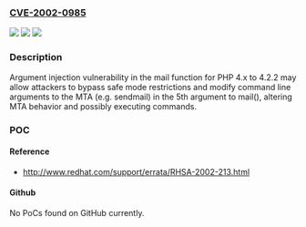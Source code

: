 ### [CVE-2002-0985](https://cve.mitre.org/cgi-bin/cvename.cgi?name=CVE-2002-0985)
![](https://img.shields.io/static/v1?label=Product&message=n%2Fa&color=blue)
![](https://img.shields.io/static/v1?label=Version&message=n%2Fa&color=blue)
![](https://img.shields.io/static/v1?label=Vulnerability&message=n%2Fa&color=brighgreen)

### Description

Argument injection vulnerability in the mail function for PHP 4.x to 4.2.2 may allow attackers to bypass safe mode restrictions and modify command line arguments to the MTA (e.g. sendmail) in the 5th argument to mail(), altering MTA behavior and possibly executing commands.

### POC

#### Reference
- http://www.redhat.com/support/errata/RHSA-2002-213.html

#### Github
No PoCs found on GitHub currently.

